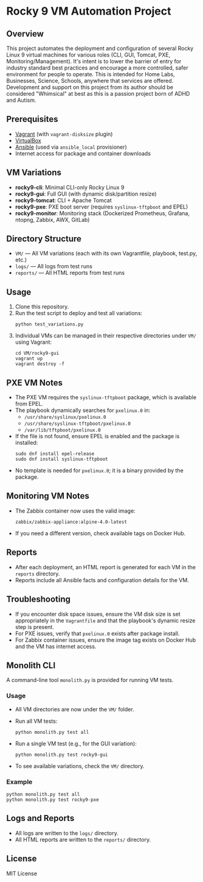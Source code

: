 # Rocky 9 VM Automation Project

## Overview

This project automates the deployment and configuration of several Rocky Linux 9 virtual machines for various roles (CLI, GUI, Tomcat, PXE, Monitoring/Management). It's intent is to lower the barrier of entry for industry standard best practices and encourage a more controlled, safer environment for people to operate. This is intended for Home Labs, Businesses, Science, Schools, anywhere that services are offered. Development and support on this project from its author should be considered "Whimsical" at best as this is a passion project born of ADHD and Autism.

## Prerequisites

- [Vagrant](https://www.vagrantup.com/) (with `vagrant-disksize` plugin)
- [VirtualBox](https://www.virtualbox.org/)
- [Ansible](https://www.ansible.com/) (used via `ansible_local` provisioner)
- Internet access for package and container downloads

## VM Variations

- **rocky9-cli**: Minimal CLI-only Rocky Linux 9
- **rocky9-gui**: Full GUI (with dynamic disk/partition resize)
- **rocky9-tomcat**: CLI + Apache Tomcat
- **rocky9-pxe**: PXE boot server (requires `syslinux-tftpboot` and EPEL)
- **rocky9-monitor**: Monitoring stack (Dockerized Prometheus, Grafana, ntopng, Zabbix, AWX, GitLab)

## Directory Structure

- `VM/` — All VM variations (each with its own Vagrantfile, playbook, test.py, etc.)
- `logs/` — All logs from test runs
- `reports/` — All HTML reports from test runs

## Usage

1. Clone this repository.
2. Run the test script to deploy and test all variations:
   ```
   python test_variations.py
   ```
3. Individual VMs can be managed in their respective directories under `VM/` using Vagrant:
   ```
   cd VM/rocky9-gui
   vagrant up
   vagrant destroy -f
   ```

## PXE VM Notes

- The PXE VM requires the `syslinux-tftpboot` package, which is available from EPEL.
- The playbook dynamically searches for `pxelinux.0` in:
  - `/usr/share/syslinux/pxelinux.0`
  - `/usr/share/syslinux-tftpboot/pxelinux.0`
  - `/var/lib/tftpboot/pxelinux.0`
- If the file is not found, ensure EPEL is enabled and the package is installed:
  ```
  sudo dnf install epel-release
  sudo dnf install syslinux-tftpboot
  ```
- No template is needed for `pxelinux.0`; it is a binary provided by the package.

## Monitoring VM Notes

- The Zabbix container now uses the valid image:
  ```
  zabbix/zabbix-appliance:alpine-4.0-latest
  ```
- If you need a different version, check available tags on Docker Hub.

## Reports

- After each deployment, an HTML report is generated for each VM in the `reports` directory.
- Reports include all Ansible facts and configuration details for the VM.

## Troubleshooting

- If you encounter disk space issues, ensure the VM disk size is set appropriately in the `Vagrantfile` and that the playbook's dynamic resize step is present.
- For PXE issues, verify that `pxelinux.0` exists after package install.
- For Zabbix container issues, ensure the image tag exists on Docker Hub and the VM has internet access.

## Monolith CLI

A command-line tool `monolith.py` is provided for running VM tests.

### Usage

- All VM directories are now under the `VM/` folder.
- Run all VM tests:
  ```
  python monolith.py test all
  ```

- Run a single VM test (e.g., for the GUI variation):
  ```
  python monolith.py test rocky9-gui
  ```

- To see available variations, check the `VM/` directory.

### Example

```
python monolith.py test all
python monolith.py test rocky9-pxe
```

## Logs and Reports

- All logs are written to the `logs/` directory.
- All HTML reports are written to the `reports/` directory.

## License

MIT License
